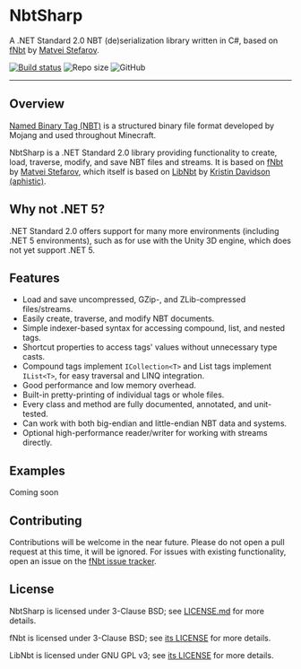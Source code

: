 # NbtSharp
A .NET Standard 2.0 NBT (de)serialization library written in C#, based on [fNbt](https://github.com/mstefarov/fNbt) by [Matvei Stefarov](https://github.com/mstefarov).

[![Build status](https://img.shields.io/github/workflow/status/MelonSharp/fNbt/.NET)](https://github.com/MelonSharp/fNbt/actions/workflows/dotnet.yml)
![Repo size](https://img.shields.io/github/languages/code-size/MelonSharp/fNbt)
![GitHub](https://img.shields.io/github/license/MelonSharp/fNbt)

---

## Overview
[Named Binary Tag (NBT)](https://minecraft.gamepedia.com/NBT_format) is a structured binary file format developed by Mojang and used throughout Minecraft.

NbtSharp is a .NET Standard 2.0 library providing functionality to create, load, traverse, modify, and save NBT files and streams. It is based on [fNbt](https://github.com/mstefarov/fNbt) by [Matvei Stefarov](https://github.com/mstefarov), which itself is based on [LibNbt](https://github.com/aphistic/libnbt) by [Kristin Davidson (aphistic)](https://github.com/aphistic).

## Why not .NET 5?
.NET Standard 2.0 offers support for many more environments (including .NET 5 environments), such as for use with the Unity 3D engine, which does not yet support .NET 5.

## Features
- Load and save uncompressed, GZip-, and ZLib-compressed files/streams.
- Easily create, traverse, and modify NBT documents.
- Simple indexer-based syntax for accessing compound, list, and nested tags.
- Shortcut properties to access tags' values without unnecessary type casts.
- Compound tags implement `ICollection<T>` and List tags implement `IList<T>`, for easy traversal and LINQ integration.
- Good performance and low memory overhead.
- Built-in pretty-printing of individual tags or whole files.
- Every class and method are fully documented, annotated, and unit-tested.
- Can work with both big-endian and little-endian NBT data and systems.
- Optional high-performance reader/writer for working with streams directly.

## Examples
Coming soon

## Contributing
Contributions will be welcome in the near future. Please do not open a pull request at this time, it will be ignored. For issues with existing functionality, open an issue on the [fNbt issue tracker](https://github.com/mstefarov/fNbt/issues).

## License
NbtSharp is licensed under 3-Clause BSD; see [LICENSE.md](LICENSE.md) for more details.

fNbt is licensed under 3-Clause BSD; see [its LICENSE](https://github.com/MelonSharp/fNbt/blob/master/docs/LICENSE) for more details.

LibNbt is licensed under GNU GPL v3; see [its LICENSE](https://github.com/aphistic/libnbt/blob/master/docs/LICENSE) for more details.